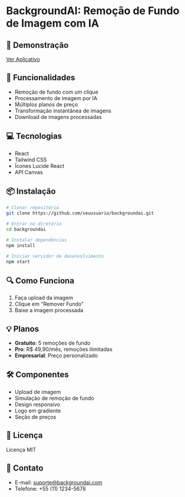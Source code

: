 # BackgroundAI: Remoção de Fundo de Imagem com IA

## 🚀 Demonstração
[Ver Aplicativo](https://claude.site/artifacts/a08c0ac3-12eb-4fcd-8ca5-a46129793361)

## 🌟 Funcionalidades
- Remoção de fundo com um clique
- Processamento de imagem por IA
- Múltiplos planos de preço
- Transformação instantânea de imagens
- Download de imagens processadas

## 💻 Tecnologias
- React
- Tailwind CSS
- Ícones Lucide React
- API Canvas

## 📦 Instalação
```bash
# Clonar repositório
git clone https://github.com/seuusuario/backgroundai.git

# Entrar no diretório
cd backgroundai

# Instalar dependências
npm install

# Iniciar servidor de desenvolvimento
npm start
```

## 🔍 Como Funciona
1. Faça upload da imagem
2. Clique em "Remover Fundo"
3. Baixe a imagem processada

## 💡 Planos
- **Gratuito**: 5 remoções de fundo
- **Pro**: R$ 49,90/mês, remoções ilimitadas
- **Empresarial**: Preço personalizado

## 🛠 Componentes
- Upload de imagem
- Simulação de remoção de fundo
- Design responsivo
- Logo em gradiente
- Seção de preços

## 📝 Licença
Licença MIT

## 👥 Contato
- E-mail: suporte@backgroundai.com
- Telefone: +55 (11) 1234-5678
